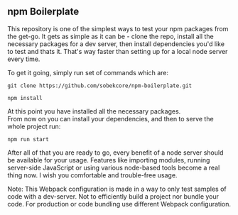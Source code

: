 ## npm Boilerplate
This repository is one of the simplest ways to test your npm packages from the get-go. It gets as simple as it can be - clone the repo, install all the necessary packages for a dev server, then install dependencies you'd like to test and thats it. That's way faster than setting up for a local node server every time.

To get it going, simply run set of commands which are:
```
git clone https://github.com/sobekcore/npm-boilerplate.git
```
```
npm install
```

At this point you have installed all the necessary packages. <br />
From now on you can install your dependencies, and then to serve the whole project run:
```
npm run start
```

After all of that you are ready to go, every benefit of a node server should be available for your usage. Features like importing modules, running server-side JavaScript or using various node-based tools become a real thing now. I wish you comfortable and trouble-free usage.

Note: This Webpack configuration is made in a way to only test samples of code with a dev-server. Not to efficiently build a project nor bundle your code. For production or code bundling use different Webpack configuration.
